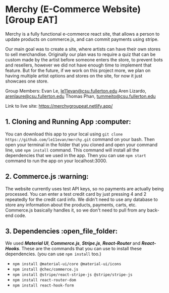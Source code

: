 # Merchy (E-Commerce Website) [Group EAT]

Merchy is a fully functional e-commerce react site, that allows a person to update products on commerce.js, and can commit payments using stripe. 

Our main goal was to create a site, where artists can have their own stores to sell merchandise. Originally our plan was to require a quiz that can be custom made by the artist before someone enters the store, to prevent bots and resellers, however we did not have enough time to implement that feature. But for the future, if we work on this project more, we plan on having multiple artist options and stores on the site, for now it just showcaes one store. 

Group Members: 
Evan Le, le11evan@csu.fullerton.edu
Aren Lizardo, arenlaure@csu.fullerton.edu
Thomas Phan, tummeito@csu.fullerton.edu

Link to live site: https://merchygroupeat.netlify.app/

<h2> 1. Cloning and Running App :computer:</h2>

You can download this app to your local using `git clone https://github.com/le11evan/merchy.git` command on your bash. Then open your terminal in the folder that you cloned and open your command line, use `npm install` command. This command will install all the dependencies that we used in the app. Then you can use `npm start` command to run the app on your localhost:3000.

<h2> 2. Commerce.js :warning: </h2>

The website currently uses test API keys, so no payments are actually being processed. You can enter a test credit card by just pressing 4 and 2 repeatedly for the credit card info. We didn't need to use any database to store any information about the products, payments, carts, etc. Commerce.js basically handles it, so we don't need to pull from any back-end code.

<h2> 3. Dependencies :open_file_folder:</h2>

We used **_Material UI_**, **_Commerce.js_**, **_Stripe.js_**, **_React-Router_** and **_React-Hooks_**.
These are the commands that you can use to install these dependencies. (you can use `npm install` too.)

- `npm install @material-ui/core @material-ui/icons`
- `npm install @chec/commerce.js`
- `npm install @stripe/react-stripe-js @stripe/stripe-js`
- `npm install react-router-dom`
- `npm install react-hook-form`
